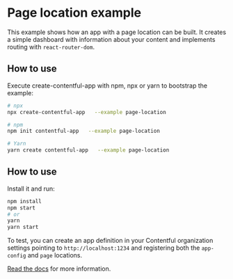 # Page location example
This example shows how an app with a page location can be built. It creates a simple dashboard with information about your content and implements routing with `react-router-dom`.

## How to use

Execute create-contentful-app with npm, npx or yarn to bootstrap the example:

```bash
# npx
npx create-contentful-app   --example page-location

# npm
npm init contentful-app   --example page-location

# Yarn
yarn create contentful-app   --example page-location
```

## How to use

Install it and run:

```bash
npm install
npm start
# or
yarn
yarn start
```

To test, you can create an app definition in your Contentful organization settings pointing to `http://localhost:1234` and registering both the `app-config` and `page` locations.

[Read the docs](https://www.contentful.com/developers/docs/extensibility/app-framework/) for more information.
